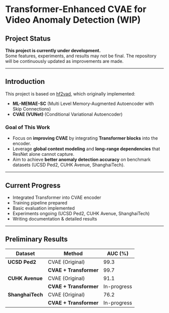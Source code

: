 # Transformer-Enhanced CVAE for Video Anomaly Detection (WIP)

## Project Status  

**This project is currently under development.**  
Some features, experiments, and results may not be final. The repository will be continuously updated as improvements are made.  

---

## Introduction  

This project is based on [hf2vad](https://github.com/LiUzHiAn/hf2vad), which originally implemented:  

- **ML-MEMAE-SC** (Multi Level Memory-Augmented Autoencoder with Skip Connections)  
- **CVAE (VUNet)** (Conditional Variational Autoencoder)  

### Goal of This Work  
- Focus on **improving CVAE** by integrating **Transformer blocks** into the encoder.  
- Leverage **global context modeling** and **long-range dependencies** that ResNet alone cannot capture.  
- Aim to achieve **better anomaly detection accuracy** on benchmark datasets (UCSD Ped2, CUHK Avenue, ShanghaiTech).  

---

## Current Progress  

- Integrated Transformer into CVAE encoder  
- Training pipeline prepared  
- Basic evaluation implemented  
- Experiments ongoing (UCSD Ped2, CUHK Avenue, ShanghaiTech) 
- Writing documentation & detailed results  

---

## Preliminary Results
| Dataset      | Method              | AUC (%) |
|--------------|---------------------|---------|
| **UCSD Ped2** | CVAE (Original)     | 99.3   |
|              | **CVAE + Transformer**  | 99.7   |
| **CUHK Avenue** | CVAE (Original)  | 91.1   |
|              | **CVAE + Transformer**  | In-progress  |
| **ShanghaiTech** | CVAE (Original) | 76.2   |
|              | **CVAE + Transformer**  | In-progress |
